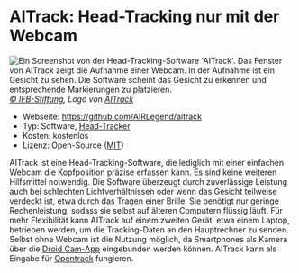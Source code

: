 # AITrack: Head-Tracking nur mit der Webcam

![](/aitrack.jpg "Ein Screenshot von der Head-Tracking-Software 'AITrack'. Das Fenster von AITrack zeigt die Aufnahme einer Webcam. In der Aufnahme ist ein Gesicht zu sehen. Die Software scheint das Gesicht zu erkennen und entsprechende Markierungen zu platzieren.")
*[© IFB-Stiftung](https://ifb-stiftung.de/), Logo von [AITrack](https://github.com/AIRLegend/aitrack/blob/master/Images/Logo.png)*

- Webseite: https://github.com/AIRLegend/aitrack
- Typ: Software, [Head-Tracker](/02-grundlagenwissen/02-eye-tracking-was-ist-das#head-tracking)
- Kosten: kostenlos
- Lizenz: Open-Source ([MIT](https://github.com/AIRLegend/aitrack/blob/master/LICENSE))

AITrack ist eine Head-Tracking-Software, die lediglich mit einer einfachen Webcam die Kopfposition präzise erfassen kann. Es sind keine weiteren Hilfsmittel notwendig. Die Software überzeugt durch zuverlässige Leistung auch bei schlechten Lichtverhältnissen oder wenn das Gesicht teilweise verdeckt ist, etwa durch das Tragen einer Brille. Sie benötigt nur geringe Rechenleistung, sodass sie selbst auf älteren Computern flüssig läuft. Für mehr Flexibilität kann AITrack auf einem zweiten Gerät, etwa einem Laptop, betrieben werden, um die Tracking-Daten an den Hauptrechner zu senden. Selbst ohne Webcam ist die Nutzung möglich, da Smartphones als Kamera über die [Droid Cam-App](https://play.google.com/store/apps/details?id=com.dev47apps.droidcam) eingebunden werden können. AITrack kann als Eingabe für [Opentrack](/04-software-und-hardware-im-detail/optikey) fungieren.
